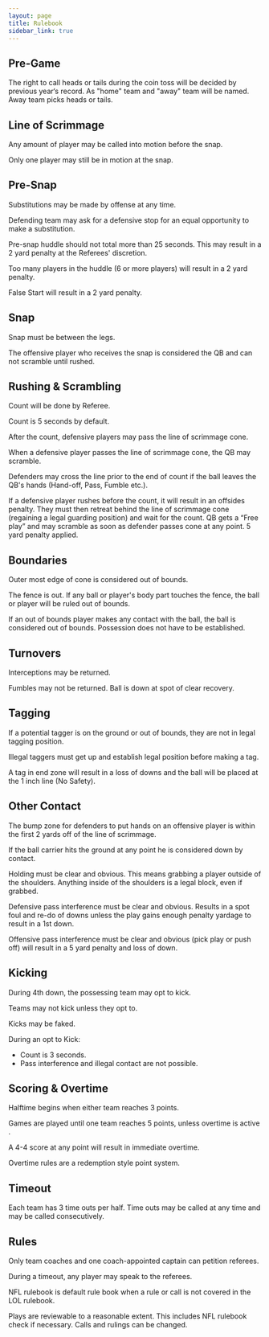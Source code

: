 ```yaml
---
layout: page
title: Rulebook
sidebar_link: true
---
```

  
## Pre-Game

The right to call heads or tails during the coin toss will be decided by previous year‘s record. As "home" team and "away" team will be named. Away team picks heads or tails.

## Line of Scrimmage

Any amount of player may be called into motion before the snap.

Only one player may still be in motion at the snap.

## Pre-Snap

Substitutions may be made by offense at any time.

Defending team may ask for a defensive stop for an equal opportunity to make a substitution.

Pre-snap huddle should not total more than 25 seconds. This may result in a 2 yard penalty at the Referees' discretion.

Too many players in the huddle (6 or more players) will result in a 2 yard penalty.

False Start will result in a 2 yard penalty.

## Snap

Snap must be between the legs.

The offensive player who receives the snap is considered the QB and can not scramble until rushed.

## Rushing & Scrambling

Count will be done by Referee.

Count is 5 seconds by default.

After the count, defensive players may pass the line of scrimmage cone.

When a defensive player passes the line of scrimmage cone, the QB may scramble.

Defenders may cross the line prior to the end of count if the ball leaves the QB's hands (Hand-off, Pass, Fumble etc.).

If a defensive player rushes before the count, it will result in an offsides penalty. They must then retreat behind the line of scrimmage cone (regaining a legal guarding position) and wait for the count. QB gets a “Free play” and may scramble as soon as defender passes cone at any point. 5 yard penalty applied.

## Boundaries

Outer most edge of cone is considered out of bounds.

The fence is out. If any ball or player's body part touches the fence, the ball or player will be ruled out of bounds.

If an out of bounds player makes any contact with the ball, the ball is considered out of bounds. Possession does not have to be established.

## Turnovers

Interceptions may be returned.

Fumbles may not be returned. Ball is down at spot of clear recovery.
 
## Tagging

If a potential tagger is on the ground or out of bounds, they are not in legal tagging position.

Illegal taggers must get up and establish legal position before making a tag.

A tag in end zone will result in a loss of downs and the ball will be placed at the 1 inch line (No Safety).

## Other Contact

The bump zone for defenders to put hands on an offensive player is within the first 2 yards off of the line of scrimmage.

If the ball carrier hits the ground at any point he is considered down by contact.

Holding must be clear and obvious. This means grabbing a player outside of the shoulders. Anything inside of the shoulders is a legal block, even if grabbed.

Defensive pass interference must be clear and obvious. Results in a spot foul and re-do of downs unless the play gains enough penalty yardage to result in a 1st down.

Offensive pass interference must be clear and obvious (pick play or push off) will result in a 5 yard penalty and loss of down.

## Kicking

During 4th down, the possessing team may opt to kick.

Teams may not kick unless they opt to.

Kicks may be faked.

During an opt to Kick:
- Count is 3 seconds.
- Pass interference and illegal contact are not possible.

## Scoring & Overtime

Halftime begins when either team reaches 3 points.

Games are played until one team reaches 5 points, unless overtime is active  .

A 4-4 score at any point will result in immediate overtime.  

Overtime rules are a redemption style point system.

## Timeout

Each team has 3 time outs per half. Time outs may be called at any time and may be called consecutively.

## Rules

Only team coaches and one coach-appointed captain can petition referees.

During a timeout, any player may speak to the referees.

NFL rulebook is default rule book when a rule or call is not covered in the LOL rulebook.  

Plays are reviewable to a reasonable extent. This includes NFL rulebook check if necessary. Calls and rulings can be changed.
